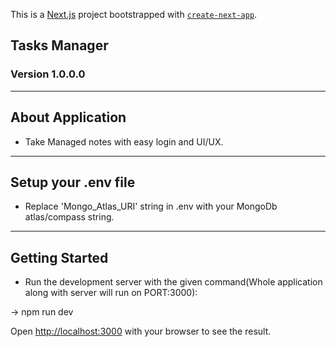This is a [Next.js](https://nextjs.org/) project bootstrapped with [`create-next-app`](https://github.com/vercel/next.js/tree/canary/packages/create-next-app).
## Tasks Manager
### Version 1.0.0.0
---------------------------------------------------------------------------------------------------------------------------------
## About Application
- Take Managed notes with easy login and UI/UX.
---------------------------------------------------------------------------------------------------------------------------------

## Setup your .env file
- Replace 'Mongo_Atlas_URI' string in .env with your MongoDb atlas/compass string.
---------------------------------------------------------------------------------------------------------------------------------

## Getting Started

- Run the development server with the given command(Whole application along with server will run on PORT:3000):

-> npm run dev

Open [http://localhost:3000](http://localhost:3000) with your browser to see the result.
